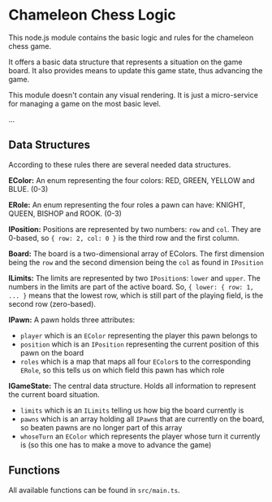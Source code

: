 # Chameleon Chess Logic

This node.js module contains the basic logic and rules for the chameleon chess game.

It offers a basic data structure that represents a situation on the game board. It also provides means to update this game state, thus advancing the game.

This module doesn't contain any visual rendering. It is just a micro-service for managing a game on the most basic level.


...

## Data Structures

According to these rules there are several needed data structures.

**EColor:** An enum representing the four colors: RED, GREEN, YELLOW and BLUE. (0-3)

**ERole:** An enum representing the four roles a pawn can have: KNIGHT, QUEEN, BISHOP and ROOK. (0-3)

**IPosition:** Positions are represented by two numbers: `row` and `col`. They are 0-based, so `{ row: 2, col: 0 }` is the third row and the first column.

**Board:** The board is a two-dimensional array of EColors. The first dimension being the `row` and the second dimension being the `col` as found in `IPosition`

**ILimits:** The limits are represented by two `IPosition`s: `lower` and `upper`. The numbers in the limits are part of the active board. So, `{ lower: { row: 1, ... }` means that the lowest row, which is still part of the playing field, is the second row (zero-based).

**IPawn:** A pawn holds three attributes:
- `player` which is an `EColor` representing the player this pawn belongs to
- `position` which is an `IPosition` representing the current position of this pawn on the board
- `roles` which is a map that maps all four `EColor`s to the corresponding `ERole`, so this tells us on which field this pawn has which role

**IGameState:** The central data structure. Holds all information to represent the current board situation.
- `limits` which is an `ILimits` telling us how big the board currently is
- `pawns` which is an array holding all `IPawn`s that are currently on the board, so beaten pawns are no longer part of this array
- `whoseTurn` an `EColor` which represents the player whose turn it currently is (so this one has to make a move to advance the game)

## Functions

All available functions can be found in `src/main.ts`.